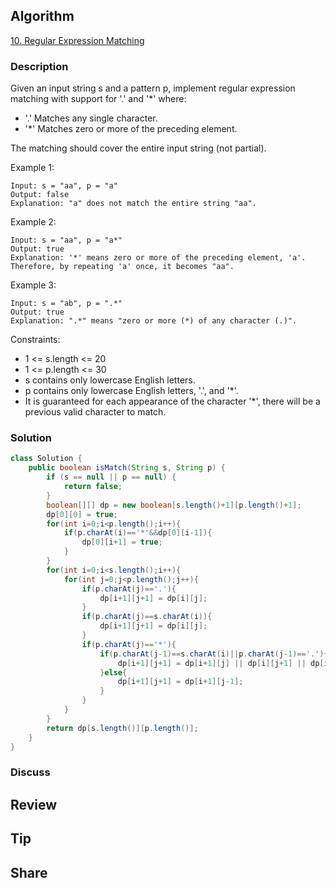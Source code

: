 ## Algorithm

[10. Regular Expression Matching](https://leetcode.com/problems/regular-expression-matching/)

### Description

Given an input string s and a pattern p, implement regular expression matching with support for '.' and '*' where:

- '.' Matches any single character.​​​​
- '*' Matches zero or more of the preceding element.

The matching should cover the entire input string (not partial).

Example 1:

```
Input: s = "aa", p = "a"
Output: false
Explanation: "a" does not match the entire string "aa".
```

Example 2:

```
Input: s = "aa", p = "a*"
Output: true
Explanation: '*' means zero or more of the preceding element, 'a'. Therefore, by repeating 'a' once, it becomes "aa".
```

Example 3:

```
Input: s = "ab", p = ".*"
Output: true
Explanation: ".*" means "zero or more (*) of any character (.)".
```

Constraints:

- 1 <= s.length <= 20
- 1 <= p.length <= 30
- s contains only lowercase English letters.
- p contains only lowercase English letters, '.', and '*'.
- It is guaranteed for each appearance of the character '*', there will be a previous valid character to match.

### Solution

```java
class Solution {
    public boolean isMatch(String s, String p) {
        if (s == null || p == null) {
            return false;
        }
        boolean[][] dp = new boolean[s.length()+1][p.length()+1];
        dp[0][0] = true;
        for(int i=0;i<p.length();i++){
            if(p.charAt(i)=='*'&&dp[0][i-1]){
                dp[0][i+1] = true;
            }
        }
        for(int i=0;i<s.length();i++){
            for(int j=0;j<p.length();j++){
                if(p.charAt(j)=='.'){
                    dp[i+1][j+1] = dp[i][j];
                }
                if(p.charAt(j)==s.charAt(i)){
                    dp[i+1][j+1] = dp[i][j];
                }
                if(p.charAt(j)=='*'){
                    if(p.charAt(j-1)==s.charAt(i)||p.charAt(j-1)=='.'){
                        dp[i+1][j+1] = dp[i+1][j] || dp[i][j+1] || dp[i+1][j-1];
                    }else{
                        dp[i+1][j+1] = dp[i+1][j-1];
                    }
                }
            }
        }
        return dp[s.length()][p.length()];
    }
}
```

### Discuss

## Review


## Tip


## Share
